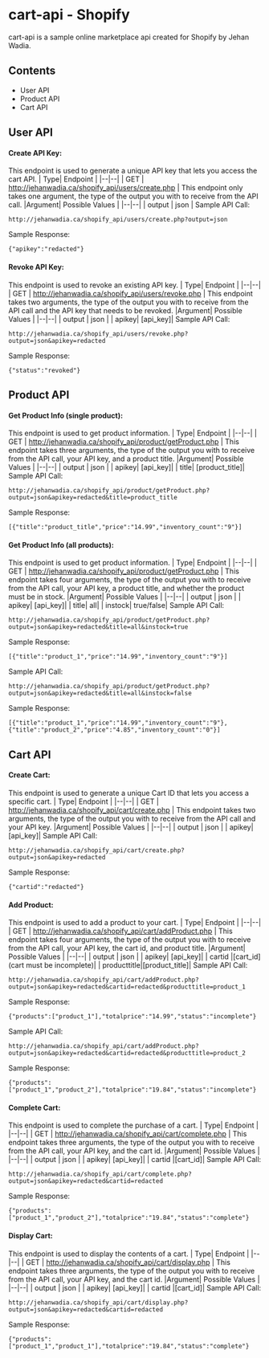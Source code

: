 # cart-api - Shopify
cart-api is a sample online marketplace api created for Shopify by Jehan Wadia.

## Contents

 - User API
 - Product API
 - Cart API

## User API
#### Create API Key:
This endpoint is used to generate a unique API key that lets you access the cart API.
| Type| Endpoint |
|--|--|
| GET | http://jehanwadia.ca/shopify_api/users/create.php |
This endpoint only takes one argument, the type of the output you with to receive from the API call.
|Argument| Possible Values |
|--|--|
| output | json |
Sample API Call:

    http://jehanwadia.ca/shopify_api/users/create.php?output=json
Sample Response:

    {"apikey":"redacted"}

#### Revoke API Key:
This endpoint is used to revoke an existing API key.
| Type| Endpoint |
|--|--|
| GET | http://jehanwadia.ca/shopify_api/users/revoke.php |
This endpoint takes two arguments, the type of the output you with to receive from the API call and the API key that needs to be revoked.
|Argument| Possible Values |
|--|--|
| output | json |
| apikey| [api_key]|
Sample API Call:

    http://jehanwadia.ca/shopify_api/users/revoke.php?output=json&apikey=redacted
Sample Response:

    {"status":"revoked"}
## Product API
#### Get Product Info (single product):
This endpoint is used to get product information.
| Type| Endpoint |
|--|--|
| GET | http://jehanwadia.ca/shopify_api/product/getProduct.php |
This endpoint takes three arguments, the type of the output you with to receive from the API call, your API key, and a product title.
|Argument| Possible Values |
|--|--|
| output | json |
| apikey| [api_key]|
| title| [product_title]|
Sample API Call:

    http://jehanwadia.ca/shopify_api/product/getProduct.php?output=json&apikey=redacted&title=product_title
Sample Response:

    [{"title":"product_title","price":"14.99","inventory_count":"9"}]

#### Get Product Info (all products):
This endpoint is used to get product information.
| Type| Endpoint |
|--|--|
| GET | http://jehanwadia.ca/shopify_api/product/getProduct.php |
This endpoint takes four arguments, the type of the output you with to receive from the API call, your API key, a product title, and whether the product must be in stock.
|Argument| Possible Values |
|--|--|
| output | json |
| apikey| [api_key]|
| title| all|
| instock| true/false|
Sample API Call:

    http://jehanwadia.ca/shopify_api/product/getProduct.php?output=json&apikey=redacted&title=all&instock=true
Sample Response:

    [{"title":"product_1","price":"14.99","inventory_count":"9"}]
Sample API Call:

    http://jehanwadia.ca/shopify_api/product/getProduct.php?output=json&apikey=redacted&title=all&instock=false
Sample Response:

    [{"title":"product_1","price":"14.99","inventory_count":"9"},{"title":"product_2","price":"4.85","inventory_count":"0"}]
## Cart API
#### Create Cart:
This endpoint is used to generate a unique Cart ID that lets you access a specific cart.
| Type| Endpoint |
|--|--|
| GET | http://jehanwadia.ca/shopify_api/cart/create.php |
This endpoint takes two arguments, the type of the output you with to receive from the API call and your API key.
|Argument| Possible Values |
|--|--|
| output | json |
| apikey| [api_key]|
Sample API Call:

    http://jehanwadia.ca/shopify_api/cart/create.php?output=json&apikey=redacted
Sample Response:

    {"cartid":"redacted"}

#### Add Product:
This endpoint is used to add a product to your cart.
| Type| Endpoint |
|--|--|
| GET | http://jehanwadia.ca/shopify_api/cart/addProduct.php |
This endpoint takes four arguments, the type of the output you with to receive from the API call, your API key, the cart id, and product title.
|Argument| Possible Values |
|--|--|
| output | json |
| apikey| [api_key]|
| cartid |[cart_id] (cart must be incomplete)|
| producttitle|[product_title]|
Sample API Call:

    http://jehanwadia.ca/shopify_api/cart/addProduct.php?output=json&apikey=redacted&cartid=redacted&producttitle=product_1
Sample Response:

    {"products":["product_1"],"totalprice":"14.99","status":"incomplete"}

Sample API Call:

    http://jehanwadia.ca/shopify_api/cart/addProduct.php?output=json&apikey=redacted&cartid=redacted&producttitle=product_2
Sample Response:

    {"products":["product_1","product_2"],"totalprice":"19.84","status":"incomplete"}
#### Complete Cart:
This endpoint is used to complete the purchase of a cart.
| Type| Endpoint |
|--|--|
| GET | http://jehanwadia.ca/shopify_api/cart/complete.php |
This endpoint takes three arguments, the type of the output you with to receive from the API call, your API key, and the cart id.
|Argument| Possible Values |
|--|--|
| output | json |
| apikey| [api_key]|
| cartid |[cart_id]|
Sample API Call:

    http://jehanwadia.ca/shopify_api/cart/complete.php?output=json&apikey=redacted&cartid=redacted
Sample Response:

    {"products":["product_1","product_2"],"totalprice":"19.84","status":"complete"}

#### Display Cart:
This endpoint is used to display the contents of a cart.
| Type| Endpoint |
|--|--|
| GET | http://jehanwadia.ca/shopify_api/cart/display.php |
This endpoint takes three arguments, the type of the output you with to receive from the API call, your API key, and the cart id.
|Argument| Possible Values |
|--|--|
| output | json |
| apikey| [api_key]|
| cartid |[cart_id]|
Sample API Call:

    http://jehanwadia.ca/shopify_api/cart/display.php?output=json&apikey=redacted&cartid=redacted
Sample Response:

    {"products":["product_1","product_1"],"totalprice":"19.84","status":"complete"}
